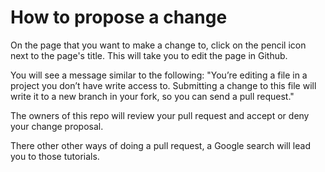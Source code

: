 # How to propose a change

On the page that you want to make a change to, click on the pencil icon next to the page's title. This will take you to edit the page in Github.

You will see a message similar to the following: "You’re editing a file in a project you don’t have write access to. Submitting a change to this file will write it to a new branch in your fork, so you can send a pull request."

The owners of this repo will review your pull request and accept or deny your change proposal.

There other other ways of doing a pull request, a Google search will lead you to those tutorials.